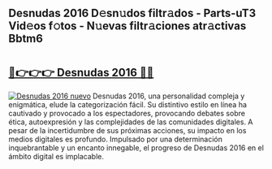## Desnudas 2016 D𝚎sn𝚞dos filtr𝚊dos - Parts-uT3 Vid𝚎os f𝚘tos - N𝚞evas filtr𝚊ciones atr𝚊ctivas Bbtm6

# <h2><a href="http://mbbs3r.tromn.icu/?c=Desnudas+2016">🔗👉👉👉 Desnudas 2016 🔗🔗</a></h2>

[![Desnudas 2016 nuevo](https://i.imgur.com/pEAQMta.gif)](http://mbbs3r.tromn.icu/?c=Desnudas+2016)
Desnudas 2016, una personalidad compleja y enigmática, elude la categorización fácil. Su distintivo estilo en línea ha cautivado y provocado a los espectadores, provocando debates sobre ética, autoexpresión y las complejidades de las comunidades digitales. A pesar de la incertidumbre de sus próximas acciones, su impacto en los medios digitales es profundo. Impulsado por una determinación inquebrantable y un encanto innegable, el progreso de Desnudas 2016 en el ámbito digital es implacable.
